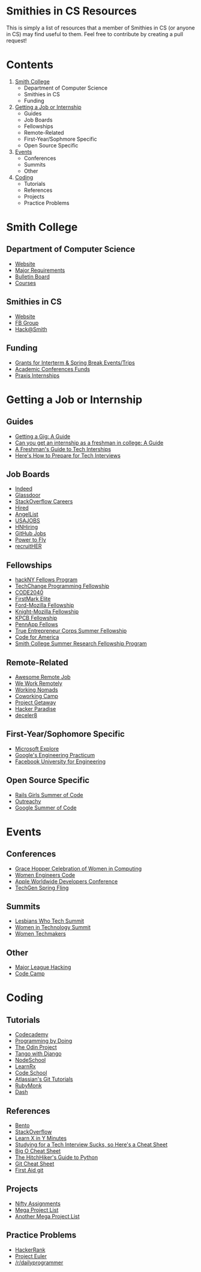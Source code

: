 # Smithies in CS Resources
This is simply a list of resources that a member of Smithies in CS (or anyone in CS) may find useful to them. Feel free to contribute by creating a pull request!

# Contents
1. [Smith College](https://github.com/ralren/smithies-in-cs-resources#smith-college)
	- Department of Computer Science
    - Smithies in CS
    - Funding
2. [Getting a Job or Internship](https://github.com/ralren/smithies-in-cs-resources#getting-a-job-or-internship)
	- Guides
	- Job Boards
	- Fellowships
  	- Remote-Related
    - First-Year/Sophmore Specific
    - Open Source Specific
3. [Events](https://github.com/ralren/smithies-in-cs-resources#events)
	- Conferences
	- Summits
	- Other
4. [Coding](https://github.com/ralren/smithies-in-cs-resources#coding)
	- Tutorials
	- References
	- Projects
    - Practice Problems




# Smith College

## Department of Computer Science
- [Website](http://cs.smith.edu/)
- [Major Requirements](http://cs.smith.edu/req_major.php)
- [Bulletin Board](http://www.cs.smith.edu/News/)
- [Courses](http://www.cs.smith.edu/courses.php)

## Smithies in CS
- [Website](http://sophia.smith.edu/smithcs/)
- [FB Group](https://www.facebook.com/groups/SmithiesInCS/?ref=browser)
- [Hack@Smith](http://hackatsmith.org/)

## Funding
- [Grants for Interterm & Spring Break Events/Trips](http://www.smith.edu/ssas/grants_breaks.php)
- [Academic Conferences Funds](http://www.smith.edu/doc/documents/STUDENTFUNDINGFORM2015-16_002.pdf)
- [Praxis Internships](http://www.smith.edu/acad_specialpraxis.php)


# Getting a Job or Internship

## Guides
- [Getting a Gig: A Guide](https://github.com/cassidoo/getting-a-gig)
- [Can you get an internship as a freshman in college: A Guide](https://www.reddit.com/r/cscareerquestions/comments/rghrs/can_you_get_an_internship_as_a_freshman_in/)
- [A Freshman's Guide to Tech Interships](https://docs.google.com/document/d/18XaP0nRU2fS-i-uxxWpvAy41hD_UF3rzjiJRouqF_Gc/edit)
- [Here's How to Prepare for Tech Interviews](https://www.reddit.com/r/cscareerquestions/comments/1jov24/heres_how_to_prepare_for_tech_interviews/)

## Job Boards
- [Indeed](http://www.indeed.com/)
- [Glassdoor](http://www.glassdoor.com/)
- [StackOverflow Careers](http://careers.stackoverflow.com/)
- [Hired](https://hired.com/)
- [AngelList](https://angel.co/jobs)
- [USAJOBS](https://www.usajobs.gov/)
- [HNHiring](http://hnhiring.me/)
- [GitHub Jobs](https://jobs.github.com/)
- [Power to Fly](https://www.powertofly.com/)
- [recruitHER](http://www.recruither.io/)

## Fellowships
- [hackNY Fellows Program](https://apply.hackny.org/)
- [TechChange Programming Fellowship](https://www.techchange.org/fellowship/)
- [CODE2040](http://www.code2040.org/students/)
- [FirstMark Elite](http://firstmarkelite.com/)
- [Ford-Mozilla Fellowship](https://advocacy.mozilla.org/open-web-fellows/)
- [Knight-Mozilla Fellowship](https://opennews.org/what/fellowships/info/)
- [KPCB Fellowship](http://kpcbfellows.com/)
- [PennApp Fellows](http://www.pennappsfellows.com/)
- [True Entrepreneur Corps Summer Fellowship](https://trueventures.com/tec/)
- [Code for America](http://www.codeforamerica.org/)
- [Smith College Summer Research Fellowship Program](http://www.science.smith.edu/student-opportunities/surf/surf-application/)

## Remote-Related
- [Awesome Remote Job](https://github.com/lukasz-madon/awesome-remote-job#job-boards)
- [We Work Remotely](https://weworkremotely.com/)
- [Working Nomads](http://www.workingnomads.co/)
- [Coworking Camp](http://www.coworking-camp.com/)
- [Project Getaway](http://www.projectgetaway.com/)
- [Hacker Paradise](http://www.hackerparadise.org/)
- [deceler8](http://www.sierraymar.co/decelerate/#intro)

## First-Year/Sophomore Specific
- [Microsoft Explore](https://careers.microsoft.com/students/explore)
- [Google's Engineering Practicum](https://www.google.com/about/careers/search?src=Online/TOPs/NA+Tech+University#!t=jo&jid=120165001)
- [Facebook University for Engineering](https://www.facebook.com/careers/university/fbueng)

## Open Source Specific
- [Rails Girls Summer of Code](http://railsgirlssummerofcode.org/)
- [Outreachy](https://wiki.gnome.org/Outreachy)
- [Google Summer of Code](https://summerofcode.withgoogle.com/)

# Events

## Conferences
- [Grace Hopper Celebration of Women in Computing](http://ghc.anitaborg.org/)
- [Women Engineers Code](http://www.wecodeharvard.com/)
- [Apple Worldwide Developers Conference](https://developer.apple.com/wwdc/)
- [TechGen Spring Fling](https://www.eventbrite.com/e/techgen-spring-fling-tickets-21504084295)

## Summits
- [Lesbians Who Tech Summit](http://lesbianswhotech.org/)
- [Women in Technology Summit](https://www.witi.com/conferences/)
- [Women Techmakers](https://www.womentechmakers.com)

## Other
- [Major League Hacking](https://mlh.io/)
- [Code Camp](https://squareup.com/code-camp)


# Coding

## Tutorials
- [Codecademy](https://www.codecademy.com/)
- [Programming by Doing](https://programmingbydoing.com/)
- [The Odin Project](http://www.theodinproject.com/)
- [Tango with Django](http://www.tangowithdjango.com/)
- [NodeSchool](http://nodeschool.io/)
- [LearnRx](http://reactivex.io/learnrx/)
- [Code School](https://www.codeschool.com/)
- [Atlassian's Git Tutorials](https://www.atlassian.com/git/tutorials/)
- [RubyMonk](https://rubymonk.com/)
- [Dash](https://dash.generalassemb.ly/)

## References
- [Bento](https://www.bento.io/)
- [StackOverflow](http://stackoverflow.com/)
- [Learn X in Y Minutes](https://learnxinyminutes.com/)
- [Studying for a Tech Interview Sucks, so Here's a Cheat Sheet](https://gist.github.com/TSiege/cbb0507082bb18ff7e4b)
- [Big O Cheat Sheet](http://bigocheatsheet.com/)
- [The HitchHiker's Guide to Python](http://docs.python-guide.org/en/latest/)
- [Git Cheat Sheet](https://training.github.com/kit/downloads/github-git-cheat-sheet.pdf)
- [First Aid git](http://firstaidgit.io/#/)

## Projects
- [Nifty Assignments](http://nifty.stanford.edu/)
- [Mega Project List](https://github.com/karan/Projects)
- [Another Mega Project List](http://www.dreamincode.net/forums/topic/78802-martyr2s-mega-project-ideas-list/)

## Practice Problems
- [HackerRank](https://www.hackerrank.com/)
- [Project Euler](https://projecteuler.net/)
- [/r/dailyprogrammer](https://www.reddit.com/r/dailyprogrammer)
